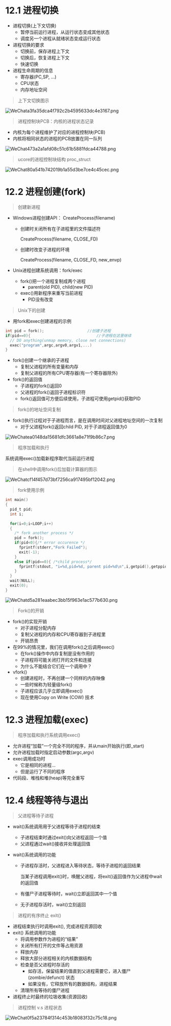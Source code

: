 # 12.1 进程切换

- 进程切换(上下文切换)
  - 暂停当前运行进程，从运行状态变成其他状态
  - 调度另一个进程从就绪状态变成运行状态
- 进程切换的要求
  - 切换前，保存进程上下文
  - 切换后，恢复进程上下文
  - 快速切换
- 进程生命周期的信息
  - 寄存器(PC,SP, ...)
  - CPU状态
  - 内存地址空间



> 上下文切换图示

![WeChata3fa35dca4f792c2b4595633dc4e3167.png](http://ww1.sinaimg.cn/large/008aPpVGgy1gpaadbjjunj31lg13g1kz.jpg)



> 进程控制块PCB：内核的进程状态记录

- 内核为每个进程维护了对应的进程控制块(PCB)
- 内核将相同状态的进程的PCB放置在同一队列

![WeChat473a2a1afd08c51c61b5881fdca44788.png](http://ww1.sinaimg.cn/large/008aPpVGgy1gpaafuttgzj320s0voe83.jpg)



>  ucore的进程控制块结构 proc_struct

![WeChat80a541b742019b1a55d3be7ce4c45cec.png](http://ww1.sinaimg.cn/large/008aPpVGgy1gpaajnukuij31y010wb2b.jpg)



# 12.2 进程创建(fork)

> 创建新进程

- Windows进程创建API： CreateProcess(filename)

  - 创建时关闭所有在子进程里的文件描述符

    CreateProcess(filename, CLOSE_FD)

  - 创建时改变子进程的环境

    CreateProcess(filename, CLOSE_FD, new_envp)

- Unix进程创建系统调用：fork/exec

  - fork()把一个进程复制成两个进程
    - parent(old PID), child(new PID)
  - exec()用新程序来重写当前进程
    - PID没有改变

> Unix下的创建

- 用fork和exec创建进程的示例

```c++
int pid = fork(); 					//创建子进程
if(pid==0){								//子进程在这里继续
  // DO anything(unmap memory, close net connections)
  exec("program",argc,argv0,argv1,...)
}
```

- fork()创建一个继承的子进程
  - 复制父进程的所有变量和内存
  - 复制父进程的所有CPU寄存器(有一个寄存器除外)
- fork()的返回值
  - 子进程的fork()返回0
  - 父进程的fork()返回子进程标识符
  - fork()返回值可方便后续使用，子进程可使用getpid()获取PID

> fork()的地址空间复制

- fork()执行过程对于子进程而言，是在调用时间对父进程地址空间的一次复制
  - 对于父进程fork()返回child PID, 对于子进程返回值为0

![WeChatea0148da15681dfc3661a8e71f9b86c7.png](http://ww1.sinaimg.cn/large/008aPpVGgy1gpacam1bj4j31p80qkqv6.jpg)



> 程序加载和执行

系统调用exec()加载新程序取代当前运行进程

> 在shell中调用fork()后加载计算器的图示

![WeChatcf14f457d73bf7256ca917495bf12042.png](http://ww1.sinaimg.cn/large/008aPpVGgy1gpacuzu19tj31o00wk7wj.jpg)

> fork使用示例

```c
int main()
{
  pid_t pid;
  int i;
  
  for(i=0;i<LOOP;i++)
  {
    /* fork another process */
    pid = fork();
    if(pid<0){/* error occurence */
      fprintf(stderr,"Fork Failed");
      exit(-1);
    }
    else if(pid==0){ /*child process*/
      fprintf(stdout, "i=%d,pid=%d, parent pid=%d\n",i,getpid(),getppid());
    }
  }
  wait(NULL);
  exit(0);
}
```

![WeChatd5a281eaabec3bb15f963e1ac577b630.png](http://ww1.sinaimg.cn/large/008aPpVGgy1gpaczili6yj32740v8hdw.jpg)



> Fork()的开销

- fork()的实现开销
  - 对子进程分配内存
  - 复制父进程的内存和CPU寄存器到子进程里
  - 开销昂贵
- 在99%的情况里，我们在调用fork()之后调用exec()
  - 在fork()操作中内存复制是没有作用的
  - 子进程将可能关闭打开的文件和连接
  - 为什么不能结合它们在一个调用中？
- vfork()
  - 创建进程时，不再创建一个同样的内存映像
  - 一些时候称为轻量级fork()
  - 子进程应该几乎立即调用exec()
  - 现在使用Copy on Write (COW) 技术



# 12.3 进程加载(exec)

> 程序加载和执行系统调用exec()

- 允许进程“加载”一个完全不同的程序，并从main开始执行(即_start)
- 允许进程加载时指定启动参数(argc,argv)
- exec调用成功时
  - 它是相同的进程...
  - 但是运行了不同的程序
- 代码段、堆栈和堆(heap)等完全重写



# 12.4 线程等待与退出

> 父进程等待子进程

- wait()系统调用用于父进程等待子进程的结束

  - 子进程结束时通过exit()向父进程返回一个值
  - 父进程通过wait()接收并处理返回值

- wait()系统调用的功能

  - 子进程存活时，父进程进入等待状态，等待子进程的返回结果

    当某子进程调用exit()时，唤醒父进程，将exit()返回值作为父进程中wait的返回值

  - 有僵尸子进程等待时，wait()立即返回其中一个值

  - 无子进程存活时，wait()立刻返回

> 进程的有序终止 exit()

- 进程结束执行时调用exit(), 完成进程资源回收
- exit() 系统调用的功能
  - 将调用参数作为进程的“结果”
  - 关闭所有打开的文件等占用资源
  - 释放内存
  - 释放大部分进程相关的内核数据结构
  - 检查是否父进程时存活的
    - 如存活，保留结果的值直到父进程需要它，进入僵尸(zombie/defunct) 状态
    - 如果没有，它释放所有的数据结构，进程结果
  - 清理所有等待的僵尸进程
- 进程终止时最终的垃圾收集(资源回收)

> 进程控制 v.s 进程状态

![WeChat0f5a23784f314c453b18083f32c75c18.png](http://ww1.sinaimg.cn/large/008aPpVGgy1gpewbg27zpj31100t4u0x.jpg)

























